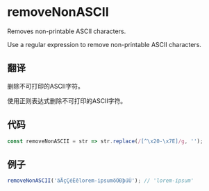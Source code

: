 # removeNonASCII

Removes non-printable ASCII characters.

Use a regular expression to remove non-printable ASCII characters.

## 翻译

删除不可打印的ASCII字符。

使用正则表达式删除不可打印的ASCII字符。

## 代码

```js
const removeNonASCII = str => str.replace(/[^\x20-\x7E]/g, '');
```

## 例子

```js
removeNonASCII('äÄçÇéÉêlorem-ipsumöÖÐþúÚ'); // 'lorem-ipsum'
```
